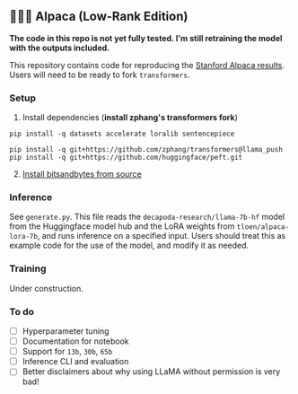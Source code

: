 ## 🦙🌲🤏 Alpaca (Low-Rank Edition)

**The code in this repo is not yet fully tested. I'm still retraining the model with the outputs included.**

This repository contains code for reproducing the [Stanford Alpaca results](https://github.com/tatsu-lab/stanford_alpaca#data-release). Users will need to be ready to fork `transformers`.

### Setup

1. Install dependencies (**install zphang's transformers fork**)

```
pip install -q datasets accelerate loralib sentencepiece

pip install -q git+https://github.com/zphang/transformers@llama_push
pip install -q git+https://github.com/huggingface/peft.git
```

2. [Install bitsandbytes from source](https://github.com/TimDettmers/bitsandbytes/blob/main/compile_from_source.md)


### Inference

See `generate.py`. This file reads the `decapoda-research/llama-7b-hf` model from the Huggingface model hub and the LoRA weights from `tloen/alpaca-lora-7b`, and runs inference on a specified input. Users should treat this as example code for the use of the model, and modify it as needed.


### Training

Under construction.


### To do

- [ ] Hyperparameter tuning
- [ ] Documentation for notebook
- [ ] Support for `13b`, `30b`, `65b`
- [ ] Inference CLI and evaluation
- [ ] Better disclaimers about why using LLaMA without permission is very bad!
